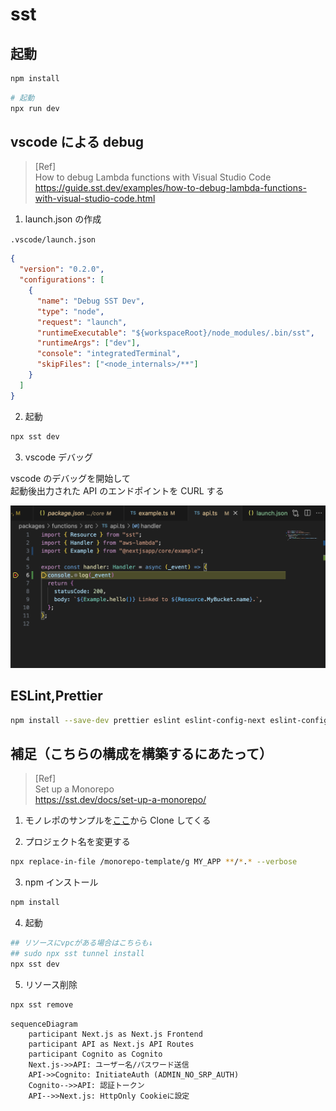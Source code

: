 # sst

## 起動

```bash
npm install
```

```bash
# 起動
npx run dev
```

## vscode による debug

> [Ref]  
> How to debug Lambda functions with Visual Studio Code  
> https://guide.sst.dev/examples/how-to-debug-lambda-functions-with-visual-studio-code.html

1. launch.json の作成

`.vscode/launch.json`

```json
{
  "version": "0.2.0",
  "configurations": [
    {
      "name": "Debug SST Dev",
      "type": "node",
      "request": "launch",
      "runtimeExecutable": "${workspaceRoot}/node_modules/.bin/sst",
      "runtimeArgs": ["dev"],
      "console": "integratedTerminal",
      "skipFiles": ["<node_internals>/**"]
    }
  ]
}
```

2. 起動

```bash
npx sst dev
```

3. vscode デバッグ

vscode のデバッグを開始して  
起動後出力された API のエンドポイントを CURL する

![alt text](image.png)

## ESLint,Prettier

```bash
npm install --save-dev prettier eslint eslint-config-next eslint-config-prettier eslint-plugin-prettier @typescript-eslint/parser @typescript-eslint/eslint-plugin
```

## 補足（こちらの構成を構築するにあたって）

> [Ref]  
> Set up a Monorepo  
> https://sst.dev/docs/set-up-a-monorepo/

1. モノレポのサンプルを[ここ](https://github.com/sst/monorepo-template)から Clone してくる

2. プロジェクト名を変更する

```bash
npx replace-in-file /monorepo-template/g MY_APP **/*.* --verbose
```

3. npm インストール

```bash
npm install
```

4. 起動

```bash
## リソースにvpcがある場合はこちらも↓
## sudo npx sst tunnel install
npx sst dev
```

5. リソース削除

```bash
npx sst remove
```

```mermaid
sequenceDiagram
    participant Next.js as Next.js Frontend
    participant API as Next.js API Routes
    participant Cognito as Cognito
    Next.js->>API: ユーザー名/パスワード送信
    API->>Cognito: InitiateAuth (ADMIN_NO_SRP_AUTH)
    Cognito-->>API: 認証トークン
    API-->>Next.js: HttpOnly Cookieに設定
```
